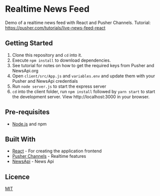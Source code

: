 # Realtime News Feed

Demo of a realtime news feed with React and Pusher Channels. Tutorial: https://pusher.com/tutorials/live-news-feed-react

## Getting Started

1. Clone this repository and `cd` into it.
2. Execute `npm install` to download dependencies.
3. See tutorial for notes on how to get the required keys from Pusher and NewsApi.org
4. Open `client/src/App.js` and `variables.env` and update them with your Pusher and NewsApi credentials
5. Run `node server.js` to start the express server
6. `cd` into the client folder, run `npm install` followed by `yarn start` to start the development server. View http://localhost:3000 in your browser.

## Pre-requisites

- [Node.js](https://nodejs.org/en) and npm

## Built With

- [React](https://reactjs.org) - For creating the application frontend
- [Pusher Channels](https://pusher.com/docs) - Realtime features
- [NewsApi](https://newsapi.org) - News Api

## Licence

[MIT](https://opensource.org/licenses/MIT)

